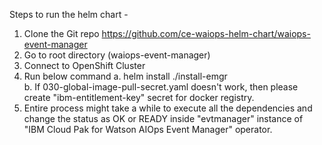 Steps to run the helm chart -
1. Clone the Git repo https://github.com/ce-waiops-helm-chart/waiops-event-manager
2. Go to root directory (waiops-event-manager)
3. Connect to OpenShift Cluster
4. Run below command
    a. helm install <appname> ./install-emgr <br />
    b. If 030-global-image-pull-secret.yaml doesn't work, then please create "ibm-entitlement-key" secret for docker registry. <br />
5. Entire process might take a while to execute all the dependencies and change the status as OK or READY inside "evtmanager" instance of "IBM Cloud Pak for Watson AIOps Event Manager" operator.
